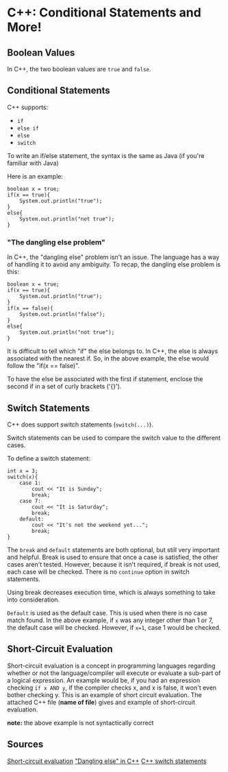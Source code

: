 # C++: Conditional Statements and More!

## Boolean Values

In C++, the two boolean values are `true` and `false`. 

## Conditional Statements

C++ supports:
- `if`
- `else if`
- `else`
- `switch`

To write an if/else statement, the syntax is the same as Java (if you're familiar with Java)

Here is an example:

<pre><code>boolean x = true;
if(x == true){
	System.out.println("true");
}
else{
	System.out.println("not true");
}
</code></pre>

### "The dangling else problem"

In C++, the "dangling else" problem isn't an issue. The language has a way of handling it to avoid any
ambiguity. To recap, the dangling else problem is this:

<pre><code>boolean x = true;
if(x == true){
	System.out.println("true");
}
if(x == false){
	System.out.println("false");
}
else{
	System.out.println("not true");
}
</code></pre>

It is difficult to tell which "if" the else belongs to. In C++, the else is always associated with the
nearest if. So, in the above example, the else would follow the "if(x == false)".

To have the else be associated with the first if statement, enclose the second if in a set of curly 
brackets ('{}').

## Switch Statements

C++ does support switch statements (`switch(...)`).

Switch statements can be used to compare the switch value to the different cases. 

To define a switch statement:

<pre><code>int x = 3;
switch(x){
	case 1:
		cout << "It is Sunday";
		break;
	case 7:
		cout << "It is Saturday";
		break;
	default:
		cout << "It's not the weekend yet...";
		break;
}
</code></pre>

The `break` and `default` statements are both optional, but still very important and helpful. Break is used
to ensure that once a case is satisfied, the other cases aren't tested. However, because it isn't required,
if break is not used, each case will be checked. There is no `continue` option in switch statements.

Using break decreases execution time, which is always something to take into consideration.

`Default` is used as the default case. This is used when there is no case match found. In the above example,
if `x` was any integer other than 1 or 7, the default case will be checked. However, if `x=1`, case 1 would be checked.

## Short-Circuit Evaluation

Short-circuit evaluation is a concept in programming languages regarding whether or not the language/compiler
will execute or evaluate a sub-part of a logical expression. An example would be, if you had an expression
checking `if x AND y`, if the compiler checks x, and x is false, it won't even bother checking y. This
is an example of short circuit evaluation. The attached C++ file (**name of file**) gives and example of
short-circuit evaluation. 

**note:** the above example is not syntactically correct


## Sources

[Short-circuit evaluation](https://www.geeksforgeeks.org/short-circuiting-in-c-and-linux/) 
["Dangling else" in C++](http://www.mathcs.emory.edu/~cheung/Courses/561/Syllabus/2-C/dangling-else.html)
[C++ switch statements](https://www.w3schools.com/cpp/cpp_switch.asp)
